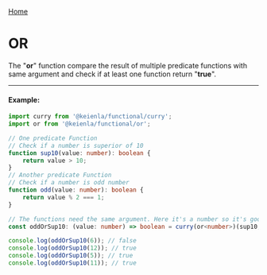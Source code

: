 [Home](./../../README.md)

# OR

The "**or**" function compare the result of multiple predicate functions with same argument and check if at least one function return "**true**".

---

#### Example:

```typescript
import curry from '@keienla/functional/curry';
import or from '@keienla/functional/or';

// One predicate Function
// Check if a number is superior of 10
function sup10(value: number): boolean {
    return value > 10;
}
// Another predicate Function
// Check if a number is odd number
function odd(value: number): boolean {
    return value % 2 === 1;
}

// The functions need the same argument. Here it's a number so it's good
const oddOrSup10: (value: number) => boolean = curry(or<number>)(sup10, odd);

console.log(oddOrSup10(6)); // false
console.log(oddOrSup10(12)); // true
console.log(oddOrSup10(5)); // true
console.log(oddOrSup10(11)); // true
```
